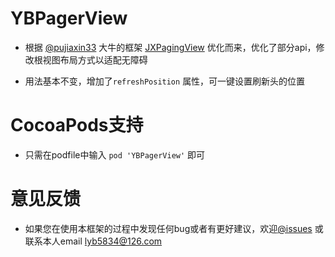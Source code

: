 # YBPagerView
 * 根据 [@pujiaxin33](https://github.com/pujiaxin33) 大牛的框架 [JXPagingView](https://github.com/pujiaxin33/JXPagingView) 优化而来，优化了部分api，修改根视图布局方式以适配无障碍
 
 * 用法基本不变，增加了`refreshPosition` 属性，可一键设置刷新头的位置
 
 # CocoaPods支持
 * 只需在podfile中输入 `pod 'YBPagerView'` 即可
 
 # 意见反馈
 * 如果您在使用本框架的过程中发现任何bug或者有更好建议，欢迎[@issues](https://github.com/lyb5834/YBPagerView/issues) 或联系本人email  lyb5834@126.com

